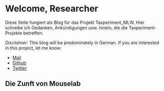 # Welcome, Researcher

Diese Seite fungiert als Blog für das Projekt Taxperiment_MLW. Hier schreibe ich Gedanken, Ankündigungen usw. hinein, die die Taxperiment-Projekte betreffen.    

*Disclaimer*: This blog will be predominately in German. If you are interested in this project, let me know: 

* [Mail](mailto:hausbergerandreas1@gmail.com)
* [Github](https://github.com/andreasHausberger)
* [Twitter](https://twitter.com/andreasHausb)

## Die Zunft von Mouselab

